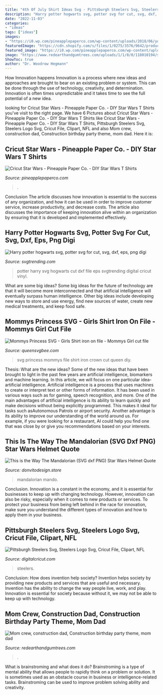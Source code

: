 ```yaml
---
title: "4th Of July Shirt Ideas Svg - Pittsburgh Steelers Svg, Steelers Logo Svg, Cricut File, Clipart, Nfl"
description: "Harry potter hogwarts svg, potter svg for cut, svg, dxf, eps, png digi"
date: "2022-11-03"
categories:
- "ideas"
tags: ["ideas"]
images:
- "https://i0.wp.com/pineapplepaperco.com/wp-content/uploads/2018/06/yodaburnoutshirt.jpg?fit=3024%2C4032&amp;ssl=1"
featuredImage: "https://cdn.shopify.com/s/files/1/0275/3576/9642/products/pittsburgh-steelers-svg-logo-cricut-file-clipart-nfl-football-sport-love-png-eps-390_1024x1024.jpg?v=1617494442"
featured_image: "https://i0.wp.com/pineapplepaperco.com/wp-content/uploads/2018/06/yodaburnoutshirt.jpg?fit=3024%2C4032&amp;ssl=1"
image: "https://www.redearthandgumtrees.com/uploads/1/1/8/0/118010194/s912913411586181666_p843_i7_w640.jpeg"
ShowToc: true
author: "Dr. Woodrow Hegmann"
---
```



How Innovation happens
Innovation is a process where new ideas and approaches are brought to bear on an existing problem or system. This can be done through the use of technology, creativity, and determination. Innovation is often times unpredictable and it takes time to see the full potential of a new idea.

	

		
looking for Cricut Star Wars - Pineapple Paper Co. - DIY Star Wars T Shirts you've visit to the right page. We have 6 Pictures about Cricut Star Wars - Pineapple Paper Co. - DIY Star Wars T Shirts like Cricut Star Wars - Pineapple Paper Co. - DIY Star Wars T Shirts, Pittsburgh Steelers Svg, Steelers Logo Svg, Cricut File, Clipart, NFL and also Mom crew, construction dad, Construction birthday party theme, mom dad. Here it is:
		
    
## Cricut Star Wars - Pineapple Paper Co. - DIY Star Wars T Shirts

<img loading=lazy src="https://i0.wp.com/pineapplepaperco.com/wp-content/uploads/2018/06/yodaburnoutshirt.jpg?fit=3024%2C4032&amp;ssl=1" onerror="this.onerror=null;this.src='https://tse3.mm.bing.net/th?id=OIP.IvdJwOyOnXWsPGO31OwN9QHaJ4&amp;pid=15.1';" alt="Cricut Star Wars - Pineapple Paper Co. - DIY Star Wars T Shirts">

_Source: pineapplepaperco.com_

>. 

	

Conclusion
The article discusses how innovation is essential to the success of any organization, and how it can be used in order to improve customer service, increase productivity, and decrease costs. The article also discusses the importance of keeping innovation alive within an organization by ensuring that it is developed and implemented effectively.

    
## Harry Potter Hogwarts Svg, Potter Svg For Cut, Svg, Dxf, Eps, Png Digi

<img loading=lazy src="https://cdn.shopify.com/s/files/1/0272/1988/6189/products/1WT_e9f31ce5-a579-467a-99a2-44c1bf974e9e_1200x1200.jpg?v=1581122800" onerror="this.onerror=null;this.src='https://tse4.mm.bing.net/th?id=OIP.wsHpqDom-JQ-JKTk7nV1EgHaHa&amp;pid=15.1';" alt="Harry potter hogwarts svg, potter svg for cut, svg, dxf, eps, png digi">

_Source: svgtrending.com_

>potter harry svg hogwarts cut dxf file eps svgtrending digital cricut vinyl. 

	

What are some big ideas?
Some big ideas for the future of technology are that it will become more interconnected and that artificial intelligence will eventually surpass human intelligence. Other big ideas include developing new ways to store and use energy, find new sources of water, create new medical treatments, and keep food safe.

    
## Mommys Princess SVG - Girls Shirt Iron On File - Mommys Girl Cut File

<img loading=lazy src="http://cdn.shopify.com/s/files/1/1939/2673/products/il_fullxfull.1139699988_sbfp_grande.jpg?v=1507128398" onerror="this.onerror=null;this.src='https://tse4.mm.bing.net/th?id=OIP.1lXU-lbRpmtgvGWePBKf2wHaHa&amp;pid=15.1';" alt="Mommys Princess SVG - Girls Shirt iron on file - Mommys Girl cut file">

_Source: queensvgbee.com_

>svg princess mommys file shirt iron crown cut queen diy. 

	

Thesis: What are the new ideas?
Some of the new ideas that have been brought to light in the past few years are artificial intelligence, biomarkers and machine learning. In this article, we will focus on one particular idea- artificial intelligence. Artificial intelligence is a process that uses machines to create or interpret text or other forms of information. It has been used in various ways such as for gaming, speech recognition, and more. 
One of the main advantages of artificial intelligence is its ability to learn quickly and make decisions without being explicitly programmed. This makes it ideal for tasks such asAutonomous Patrols or airport security. Another advantage is its ability to improve our understanding of the world around us. For example, if you were looking for a restaurant, AI could help you find one that was close by or give you recommendations based on your interests.

    
## This Is The Way The Mandalorian (SVG Dxf PNG) Star Wars Helmet Quote

<img loading=lazy src="https://www.donvitodesign.store/wp-content/uploads/2020/10/Imagen-The-Mandalorian-Logo-This-is-the-Way-v4-610x452.jpg" onerror="this.onerror=null;this.src='https://tse1.mm.bing.net/th?id=OIP.4CCuzTC7RXh79pIERH_YrAHaFf&amp;pid=15.1';" alt="This is the Way The Mandalorian (SVG dxf PNG) Star Wars Helmet Quote">

_Source: donvitodesign.store_

>mandalorian mando. 

	

Conclusion.
Innovation is a constant in the economy, and it is essential for businesses to keep up with changing technology. However, innovation can also be risky, especially when it comes to new products or services. To protect your business from being left behind in the race for innovation, make sure you understand the different types of innovation and how to apply them in your business.

    
## Pittsburgh Steelers Svg, Steelers Logo Svg, Cricut File, Clipart, NFL

<img loading=lazy src="https://cdn.shopify.com/s/files/1/0275/3576/9642/products/pittsburgh-steelers-svg-logo-cricut-file-clipart-nfl-football-sport-love-png-eps-390_1024x1024.jpg?v=1617494442" onerror="this.onerror=null;this.src='https://tse2.mm.bing.net/th?id=OIP.3fGfroMZk8wQAnz-Tyi7EQHaHa&amp;pid=15.1';" alt="Pittsburgh Steelers Svg, Steelers Logo Svg, Cricut File, Clipart, NFL">

_Source: digitalcricut.com_

>steelers. 

	

Conclusion: How does invention help society?
Invention helps society by providing new products and services that are useful and necessary. Invention has the ability to change the way people live, work, and play. Innovation is essential for society because without it, we may not be able to keep up with technology.

    
## Mom Crew, Construction Dad, Construction Birthday Party Theme, Mom Dad

<img loading=lazy src="https://www.redearthandgumtrees.com/uploads/1/1/8/0/118010194/s912913411586181666_p843_i7_w640.jpeg" onerror="this.onerror=null;this.src='https://tse4.mm.bing.net/th?id=OIP.fay7J-C8odJ2mYimhLsSZAHaF3&amp;pid=15.1';" alt="Mom crew, construction dad, Construction birthday party theme, mom dad">

_Source: redearthandgumtrees.com_

>. 

	

What is brainstroming and what does it do?
Brainstroming is a type of mental ability that allows people to rapidly think on a problem or solution. It is sometimes used as an obstacle course in business or intelligence-related tasks. Brainstroming can be used to improve problem solving ability and creativity.

